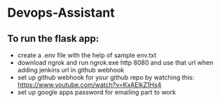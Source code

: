 # Devops-Assistant
## To run the flask app:
* create a .env file with the help of sample env.txt
* download ngrok and run ngrok.exe http 8080 and use that url when adding jenkins url in github webhook
* set up github webhook for your github repo by watching this: https://www.youtube.com/watch?v=KxAElkZ1Hs4
* set up google apps password for emailing part to work
